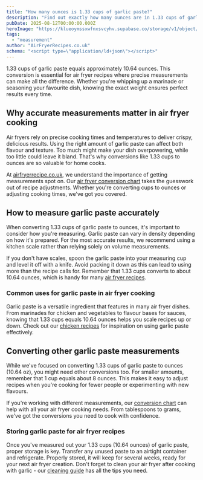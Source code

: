 ```yaml
---
title: "How many ounces is 1.33 cups of garlic paste?"
description: "Find out exactly how many ounces are in 1.33 cups of garlic paste with our easy conversion guide. Perfect for air fryer recipes!"
pubDate: 2025-08-12T00:00:00.000Z
heroImage: "https://klueoymssxwfnxsvcyhv.supabase.co/storage/v1/object/public/md/how-many-ounces-is-1-33-cups-of-garlic-paste-dd57654c.webp"
tags:
  - "measurement"
author: "AirFryerRecipes.co.uk"
schema: "<script type=\"application/ld+json\"></script>"
---
```


<p>1.33 cups of garlic paste equals approximately 10.64 ounces. This conversion is essential for air fryer recipes where precise measurements can make all the difference. Whether you're whipping up a marinade or seasoning your favourite dish, knowing the exact weight ensures perfect results every time.</p>

<h2>Why accurate measurements matter in air fryer cooking</h2>
<p>Air fryers rely on precise cooking times and temperatures to deliver crispy, delicious results. Using the right amount of garlic paste can affect both flavour and texture. Too much might make your dish overpowering, while too little could leave it bland. That's why conversions like 1.33 cups to ounces are so valuable for home cooks.</p>
<p>At <a href=https://www.airfryerrecipe.co.uk>airfryerrecipe.co.uk</a>, we understand the importance of getting measurements spot on. Our <a href=https://www.airfryerrecipe.co.uk/air-fryer-conversion-chart>air fryer conversion chart</a> takes the guesswork out of recipe adjustments. Whether you're converting cups to ounces or adjusting cooking times, we've got you covered.</p>

<h2>How to measure garlic paste accurately</h2>
<p>When converting 1.33 cups of garlic paste to ounces, it's important to consider how you're measuring. Garlic paste can vary in density depending on how it's prepared. For the most accurate results, we recommend using a kitchen scale rather than relying solely on volume measurements.</p>
<p>If you don't have scales, spoon the garlic paste into your measuring cup and level it off with a knife. Avoid packing it down as this can lead to using more than the recipe calls for. Remember that 1.33 cups converts to about 10.64 ounces, which is handy for many <a href=https://www.airfryerrecipe.co.uk/recipes>air fryer recipes</a>.</p>

<h3>Common uses for garlic paste in air fryer cooking</h3>
<p>Garlic paste is a versatile ingredient that features in many air fryer dishes. From marinades for chicken and vegetables to flavour bases for sauces, knowing that 1.33 cups equals 10.64 ounces helps you scale recipes up or down. Check out our <a href=https://www.airfryerrecipe.co.uk/recipe-category/chicken>chicken recipes</a> for inspiration on using garlic paste effectively.</p>

<h2>Converting other garlic paste measurements</h2>
<p>While we've focused on converting 1.33 cups of garlic paste to ounces (10.64 oz), you might need other conversions too. For smaller amounts, remember that 1 cup equals about 8 ounces. This makes it easy to adjust recipes when you're cooking for fewer people or experimenting with new flavours.</p>
<p>If you're working with different measurements, our <a href=https://www.airfryerrecipe.co.uk/air-fryer-conversion-chart>conversion chart</a> can help with all your air fryer cooking needs. From tablespoons to grams, we've got the conversions you need to cook with confidence.</p>

<h3>Storing garlic paste for air fryer recipes</h3>
<p>Once you've measured out your 1.33 cups (10.64 ounces) of garlic paste, proper storage is key. Transfer any unused paste to an airtight container and refrigerate. Properly stored, it will keep for several weeks, ready for your next air fryer creation. Don't forget to clean your air fryer after cooking with garlic - our <a href=https://www.airfryerrecipe.co.uk/air-fryer-cleaner>cleaning guide</a> has all the tips you need.</p>
